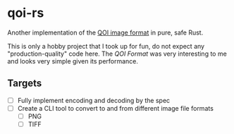 # qoi-rs

Another implementation of the [QOI image format](https://qoiformat.org) in pure,
safe Rust.

This is only a hobby project that I took up for fun, do not expect any
"production-quality" code here. The *QOI Format* was very interesting to me and
looks very simple given its performance.

## Targets

- [ ] Fully implement encoding and decoding by the spec
- [ ] Create a CLI tool to convert to and from different image file formats
  - [ ] PNG
  - [ ] TIFF
